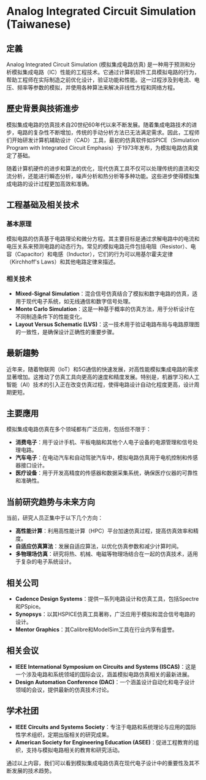 # Analog Integrated Circuit Simulation (Taiwanese)

## 定義

Analog Integrated Circuit Simulation (模拟集成电路仿真) 是一种用于预测和分析模拟集成电路（IC）性能的工程技术。它通过计算机软件工具模拟电路的行为，帮助工程师在实际制造之前优化设计，验证功能和性能。这一过程涉及到电流、电压、频率等参数的模拟，并使用各种算法来解决非线性方程和网络方程。

## 歷史背景與技術進步

模拟集成电路的仿真技术自20世纪60年代以来不断发展。随着集成电路技术的进步，电路的复杂性不断增加，传统的手动分析方法已无法满足需求。因此，工程师们开始研发计算机辅助设计（CAD）工具，最初的仿真软件如SPICE（Simulation Program with Integrated Circuit Emphasis）于1973年发布，为模拟电路仿真奠定了基础。

随着计算机硬件的进步和算法的优化，现代仿真工具不仅可以处理传统的直流和交流分析，还能进行瞬态分析，噪声分析和热分析等多种功能。这些进步使得模拟集成电路的设计过程更加高效和准确。

## 工程基础及相关技术

### 基本原理

模拟电路的仿真基于电路理论和微分方程。其主要目标是通过求解电路中的电流和电压关系来预测电路的动态行为。常见的模拟电路元件包括电阻（Resistor）、电容（Capacitor）和电感（Inductor），它们的行为可以用基尔霍夫定律（Kirchhoff's Laws）和其他电路定律来描述。

### 相关技术

- **Mixed-Signal Simulation**：混合信号仿真结合了模拟和数字电路的仿真，适用于现代电子系统，如无线通信和数字信号处理。
- **Monte Carlo Simulation**：这是一种基于概率的仿真方法，用于分析设计在不同制造条件下的性能变化。
- **Layout Versus Schematic (LVS)**：这一技术用于验证电路布局与电路原理图的一致性，是确保设计正确性的重要步骤。

## 最新趨勢

近年来，随着物联网（IoT）和5G通信的快速发展，对高性能模拟集成电路的需求显著增加。这推动了仿真工具向更高的速度和精度发展。特别是，机器学习和人工智能（AI）技术的引入正在改变仿真过程，使得电路设计自动化程度更高，设计周期更短。

## 主要應用

模拟集成电路仿真在多个领域都有广泛应用，包括但不限于：

- **消费电子**：用于设计手机、平板电脑和其他个人电子设备的电源管理和信号处理电路。
- **汽车电子**：在电动汽车和自动驾驶汽车中，模拟电路仿真用于电机控制和传感器接口设计。
- **医疗设备**：用于开发高精度的传感器和数据采集系统，确保医疗仪器的可靠性和准确性。

## 当前研究趋势与未来方向

当前，研究人员正集中于以下几个方向：

- **高性能计算**：利用高性能计算（HPC）平台加速仿真过程，提高仿真效率和精度。
- **自适应仿真算法**：发展自适应算法，以优化仿真参数和减少计算时间。
- **多物理场仿真**：研究将热、机械、电磁等物理场结合在一起的仿真技术，适用于复杂的电子系统设计。

## 相关公司

- **Cadence Design Systems**：提供一系列电路设计和仿真工具，包括Spectre和PSpice。
- **Synopsys**：以其HSPICE仿真工具著称，广泛应用于模拟和混合信号电路的设计。
- **Mentor Graphics**：其Calibre和ModelSim工具在行业内享有盛誉。

## 相关会议

- **IEEE International Symposium on Circuits and Systems (ISCAS)**：这是一个涉及电路和系统领域的国际会议，涵盖模拟电路仿真相关的最新进展。
- **Design Automation Conference (DAC)**：一个涵盖设计自动化和电子设计领域的会议，提供最新的仿真技术讨论。

## 学术社团

- **IEEE Circuits and Systems Society**：专注于电路和系统理论与应用的国际性学术组织，定期出版相关的研究成果。
- **American Society for Engineering Education (ASEE)**：促进工程教育的组织，支持与模拟电路相关的教育和研究活动。

通过以上内容，我们可以看到模拟集成电路仿真在现代电子设计中的重要性及其不断发展的技术趋势。